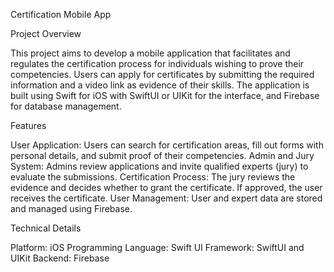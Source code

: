 Certification Mobile App

Project Overview

This project aims to develop a mobile application that facilitates and regulates the certification process for individuals wishing to prove their competencies. Users can apply for certificates by submitting the required information and a video link as evidence of their skills. The application is built using Swift for iOS with SwiftUI or UIKit for the interface, and Firebase for database management.

Features


User Application: Users can search for certification areas, fill out forms with personal details, and submit proof of their competencies.
Admin and Jury System: Admins review applications and invite qualified experts (jury) to evaluate the submissions.
Certification Process: The jury reviews the evidence and decides whether to grant the certificate. If approved, the user receives the certificate.
User Management: User and expert data are stored and managed using Firebase.

Technical Details


Platform: iOS
Programming Language: Swift
UI Framework: SwiftUI and UIKit
Backend: Firebase

